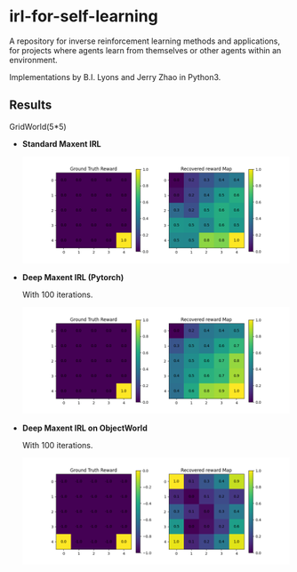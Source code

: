 # irl-for-self-learning
A repository for inverse reinforcement learning methods and applications, for projects where agents learn from themselves or other agents within an environment.

Implementations by B.I. Lyons and Jerry Zhao in Python3.


## Results

GridWorld(5*5)

* **Standard Maxent IRL**
  
  ![Standard Maxent IRL](reward-Aug14.png)

* **Deep Maxent IRL (Pytorch)**

    With 100 iterations.

  ![Deep Maxent IRL](reward-deepIRL-20Aug.png)


* **Deep Maxent IRL on ObjectWorld**
  
    With 100 iterations.

  ![Deep Maxent IRL](reward-ObjectWorld.png)